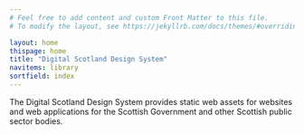 ```yaml
---
# Feel free to add content and custom Front Matter to this file.
# To modify the layout, see https://jekyllrb.com/docs/themes/#overriding-theme-defaults

layout: home
thispage: home
title: "Digital Scotland Design System"
navitems: library
sortfield: index
---
```


The Digital Scotland Design System provides static web assets for websites and web applications for the Scottish Government and other Scottish public sector bodies.
